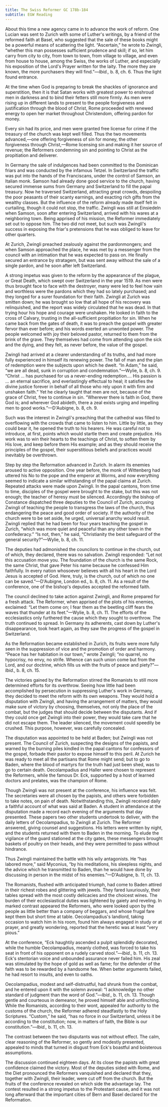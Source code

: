 ```yaml
---
title: The Swiss Reformer GC 178b-184
subtitle: EGW Reading
---
```


About this time a new agency came in to advance the work of reform. One Lucian was sent to Zurich with some of Luther's writings, by a friend of the reformed faith at Basel, who suggested that the sale of these books might be a powerful means of scattering the light. “Ascertain,” he wrote to Zwingli, “whether this man possesses sufficient prudence and skill; if so, let him carry from city to city, from town to town, from village to village, and even from house to house, among the Swiss, the works of Luther, and especially his exposition of the Lord's Prayer written for the laity. The more they are known, the more purchasers they will find.”—_Ibid.,_ b. 8, ch. 6. Thus the light found entrance.

At the time when God is preparing to break the shackles of ignorance and superstition, then it is that Satan works with greatest power to enshroud men in darkness and to bind their fetters still more firmly. As men were rising up in different lands to present to the people forgiveness and justification through the blood of Christ, Rome proceeded with renewed energy to open her market throughout Christendom, offering pardon for money.

Every sin had its price, and men were granted free license for crime if the treasury of the church was kept well filled. Thus the two movements advanced,—one offering forgiveness of sin for money, the other forgiveness through Christ,—Rome licensing sin and making it her source of revenue; the Reformers condemning sin and pointing to Christ as the propitiation and deliverer.

In Germany the sale of indulgences had been committed to the Dominican friars and was conducted by the infamous Tetzel. In Switzerland the traffic was put into the hands of the Franciscans, under the control of Samson, an Italian monk. Samson had already done good service to the church, having secured immense sums from Germany and Switzerland to fill the papal treasury. Now he traversed Switzerland, attracting great crowds, despoiling the poor peasants of their scanty earnings, and exacting rich gifts from the wealthy classes. But the influence of the reform already made itself felt in curtailing, though it could not stop, the traffic. Zwingli was still at Einsiedeln when Samson, soon after entering Switzerland, arrived with his wares at a neighboring town. Being apprised of his mission, the Reformer immediately set out to oppose him. The two did not meet, but such was Zwingli's success in exposing the friar's pretensions that he was obliged to leave for other quarters.

At Zurich, Zwingli preached zealously against the pardonmongers; and when Samson approached the place, he was met by a messenger from the council with an intimation that he was expected to pass on. He finally secured an entrance by stratagem, but was sent away without the sale of a single pardon, and he soon after left Switzerland.

A strong impetus was given to the reform by the appearance of the plague, or Great Death, which swept over Switzerland in the year 1519. As men were thus brought face to face with the destroyer, many were led to feel how vain and worthless were the pardons which they had so lately purchased; and they longed for a surer foundation for their faith. Zwingli at Zurich was smitten down; he was brought so low that all hope of his recovery was relinquished, and the report was widely circulated that he was dead. In that trying hour his hope and courage were unshaken. He looked in faith to the cross of Calvary, trusting in the all-sufficient propitiation for sin. When he came back from the gates of death, it was to preach the gospel with greater fervor than ever before; and his words exerted an unwonted power. The people welcomed with joy their beloved pastor, returned to them from the brink of the grave. They themselves had come from attending upon the sick and the dying, and they felt, as never before, the value of the gospel.

Zwingli had arrived at a clearer understanding of its truths, and had more fully experienced in himself its renewing power. The fall of man and the plan of redemption were the subjects upon which he dwelt. “In Adam,” he said, “we are all dead, sunk in corruption and condemnation.”—Wylie, b. 8, ch. 9. “Christ ... has purchased for us a never-ending redemption.... His passion is ... an eternal sacrifice, and everlastingly effectual to heal; it satisfies the divine justice forever in behalf of all those who rely upon it with firm and unshaken faith.” Yet he clearly taught that men are not, because of the grace of Christ, free to continue in sin. “Wherever there is faith in God, there God is; and wherever God abideth, there a zeal exists urging and impelling men to good works.”—D'Aubigne, b. 8, ch. 9.

Such was the interest in Zwingli's preaching that the cathedral was filled to overflowing with the crowds that came to listen to him. Little by little, as they could bear it, he opened the truth to his hearers. He was careful not to introduce, at first, points which would startle them and create prejudice. His work was to win their hearts to the teachings of Christ, to soften them by His love, and keep before them His example; and as they should receive the principles of the gospel, their superstitious beliefs and practices would inevitably be overthrown.

Step by step the Reformation advanced in Zurich. In alarm its enemies aroused to active opposition. One year before, the monk of Wittenberg had uttered his No to the pope and the emperor at Worms, and now everything seemed to indicate a similar withstanding of the papal claims at Zurich. Repeated attacks were made upon Zwingli. In the papal cantons, from time to time, disciples of the gospel were brought to the stake, but this was not enough; the teacher of heresy must be silenced. Accordingly the bishop of Constance dispatched three deputies to the Council of Zurich, accusing Zwingli of teaching the people to transgress the laws of the church, thus endangering the peace and good order of society. If the authority of the church were to be set aside, he urged, universal anarchy would result. Zwingli replied that he had been for four years teaching the gospel in Zurich, “which was more quiet and peaceful than any other town in the confederacy.” “Is not, then,” he said, “Christianity the best safeguard of the general security?”—Wylie, b. 8, ch. 11.

The deputies had admonished the councilors to continue in the church, out of which, they declared, there was no salvation. Zwingli responded: “Let not this accusation move you. The foundation of the church is the same Rock, the same Christ, that gave Peter his name because he confessed Him faithfully. In every nation whosoever believes with all his heart in the Lord Jesus is accepted of God. Here, truly, is the church, out of which no one can be saved.”—D'Aubigne, London ed., b. 8, ch. 11. As a result of the conference, one of the bishop's deputies accepted the reformed faith.

The council declined to take action against Zwingli, and Rome prepared for a fresh attack. The Reformer, when apprised of the plots of his enemies, exclaimed: “Let them come on; I fear them as the beetling cliff fears the waves that thunder at its feet.”—Wylie, b. 8, ch. 11. The efforts of the ecclesiastics only furthered the cause which they sought to overthrow. The truth continued to spread. In Germany its adherents, cast down by Luther's disappearance, took heart again, as they saw the progress of the gospel in Switzerland.

As the Reformation became established in Zurich, its fruits were more fully seen in the suppression of vice and the promotion of order and harmony. “Peace has her habitation in our town,” wrote Zwingli; “no quarrel, no hypocrisy, no envy, no strife. Whence can such union come but from the Lord, and our doctrine, which fills us with the fruits of peace and piety?”—_Ibid.,_ b. 8, ch. 15.

The victories gained by the Reformation stirred the Romanists to still more determined efforts for its overthrow. Seeing how little had been accomplished by persecution in suppressing Luther's work in Germany, they decided to meet the reform with its own weapons. They would hold a disputation with Zwingli, and having the arrangement of matters, they would make sure of victory by choosing, themselves, not only the place of the combat, but the judges that should decide between the disputants. And if they could once get Zwingli into their power, they would take care that he did not escape them. The leader silenced, the movement could speedily be crushed. This purpose, however, was carefully concealed.

The disputation was appointed to be held at Baden; but Zwingli was not present. The Council of Zurich, suspecting the designs of the papists, and warned by the burning piles kindled in the papal cantons for confessors of the gospel, forbade their pastor to expose himself to this peril. At Zurich he was ready to meet all the partisans that Rome might send; but to go to Baden, where the blood of martyrs for the truth had just been shed, was to go to certain death. Oecolampadius and Haller were chosen to represent the Reformers, while the famous Dr. Eck, supported by a host of learned doctors and prelates, was the champion of Rome.

Though Zwingli was not present at the conference, his influence was felt. The secretaries were all chosen by the papists, and others were forbidden to take notes, on pain of death. Notwithstanding this, Zwingli received daily a faithful account of what was said at Baden. A student in attendance at the disputation made a record each evening of the arguments that day presented. These papers two other students undertook to deliver, with the daily letters of Oecolampadius, to Zwingli at Zurich. The Reformer answered, giving counsel and suggestions. His letters were written by night, and the students returned with them to Baden in the morning. To elude the vigilance of the guard stationed at the city gates, these messengers brought baskets of poultry on their heads, and they were permitted to pass without hindrance.

Thus Zwingli maintained the battle with his wily antagonists. He “has labored more,” said Myconius, “by his meditations, his sleepless nights, and the advice which he transmitted to Baden, than he would have done by discussing in person in the midst of his enemies.”—D'Aubigne, b. 11, ch. 13.

The Romanists, flushed with anticipated triumph, had come to Baden attired in their richest robes and glittering with jewels. They fared luxuriously, their tables spread with the most costly delicacies and the choicest wines. The burden of their ecclesiastical duties was lightened by gaiety and reveling. In marked contrast appeared the Reformers, who were looked upon by the people as little better than a company of beggars, and whose frugal fare kept them but short time at table. Oecolampadius's landlord, taking occasion to watch him in his room, found him always engaged in study or at prayer, and greatly wondering, reported that the heretic was at least “very pious.”

At the conference, “Eck haughtily ascended a pulpit splendidly decorated, while the humble Oecolampadius, meanly clothed, was forced to take his seat in front of his opponent on a rudely carved stool.”—_Ibid.,_ b. 11, ch. 13. Eck's stentorian voice and unbounded assurance never failed him. His zeal was stimulated by the hope of gold as well as fame; for the defender of the faith was to be rewarded by a handsome fee. When better arguments failed, he had resort to insults, and even to oaths.

Oecolampadius, modest and self-distrustful, had shrunk from the combat, and he entered upon it with the solemn avowal: “I acknowledge no other standard of judgment than the word of God.”—_Ibid.,_ b. 11, ch. 13. Though gentle and courteous in demeanor, he proved himself able and unflinching. While the Romanists, according to their wont, appealed for authority to the customs of the church, the Reformer adhered steadfastly to the Holy Scriptures. “Custom,” he said, “has no force in our Switzerland, unless it be according to the constitution; now, in matters of faith, the Bible is our constitution.”—_Ibid.,_ b. 11, ch. 13.

The contrast between the two disputants was not without effect. The calm, clear reasoning of the Reformer, so gently and modestly presented, appealed to minds that turned in disgust from Eck's boastful and boisterous assumptions.

The discussion continued eighteen days. At its close the papists with great confidence claimed the victory. Most of the deputies sided with Rome, and the Diet pronounced the Reformers vanquished and declared that they, together with Zwingli, their leader, were cut off from the church. But the fruits of the conference revealed on which side the advantage lay. The contest resulted in a strong impetus to the Protestant cause, and it was not long afterward that the important cities of Bern and Basel declared for the Reformation.